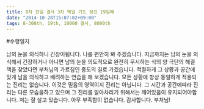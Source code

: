 ```yaml
---
title: 8차 천일 결사 3차 백일 기도 정진 19일째
date: "2014-10-28T15:07:02+09:00"
tags: 8-300th, 19th, 10000 결사, 8000th
---
```


#수행일지

남의 눈을 의식하니 긴장이됩니다. 나를 편안히 봐 주겠습니다. 지금까지는 남의 눈을 의식해서 긴장하거나 아니면 남의 눈을 의도적으로 완전히 무시하는 식의 양 극단의 해결책을 찾았다면 부처님의 가르침인 중도의 길로 가겠습니다. 적절하게 그 상황과 공간에 맞게 남을 의식하고 배려하는 연습을 해 보겠습니다. 모든 상황에 항상 동일하게 적용되는 진리는 없습니다. 이것은 믿음의 영역이지 진리는 아닙니다. 그 시간과 공간에따라 진리는 다른 모습을하고 있으며 그 진리를 알아차리기 위해서는 깨어있음이 유지되어야합니다. 저는 잘 살고 있습니다. 아무 부족함이 없습니다. 감사합니다. 부처님!
